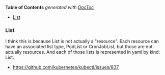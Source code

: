 <!-- START doctoc generated TOC please keep comment here to allow auto update -->
<!-- DON'T EDIT THIS SECTION, INSTEAD RE-RUN doctoc TO UPDATE -->
**Table of Contents**  *generated with [DocToc](https://github.com/thlorenz/doctoc)*

- [List](#list)

<!-- END doctoc generated TOC please keep comment here to allow auto update -->

### List

I think this is because List is not actually a "resource". Each resource can have an associated list type, PodList or CronJobList, but those are not actually resources. And each of those lists is represented in yaml by kind: List.

- https://github.com/kubernetes/kubectl/issues/837
